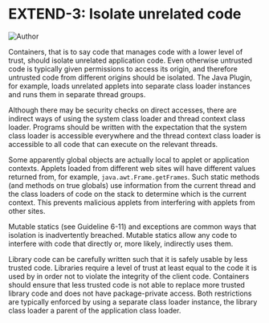 # EXTEND-3: Isolate unrelated code
![Author](https://img.shields.io/badge/Author-Oracle-blue.svg)


Containers, that is to say code that manages code with a lower level of trust, should isolate unrelated application code. Even otherwise untrusted code is typically given permissions to access its origin, and therefore untrusted code from different origins should be isolated. The Java Plugin, for example, loads unrelated applets into separate class loader instances and runs them in separate thread groups.

Although there may be security checks on direct accesses, there are indirect ways of using the system class loader and thread context class loader. Programs should be written with the expectation that the system class loader is accessible everywhere and the thread context class loader is accessible to all code that can execute on the relevant threads.

Some apparently global objects are actually local to applet or application contexts. Applets loaded from different web sites will have different values returned from, for example, ``java.awt.Frame.getFrames``. Such static methods (and methods on true globals) use information from the current thread and the class loaders of code on the stack to determine which is the current context. This prevents malicious applets from interfering with applets from other sites.

Mutable statics (see Guideline 6-11) and exceptions are common ways that isolation is inadvertently breached. Mutable statics allow any code to interfere with code that directly or, more likely, indirectly uses them.

Library code can be carefully written such that it is safely usable by less trusted code. Libraries require a level of trust at least equal to the code it is used by in order not to violate the integrity of the client code. Containers should ensure that less trusted code is not able to replace more trusted library code and does not have package-private access. Both restrictions are typically enforced by using a separate class loader instance, the library class loader a parent of the application class loader.
